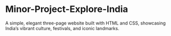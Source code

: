 # Minor-Project-Explore-India
A simple, elegant three-page website built with HTML and CSS, showcasing India’s vibrant culture, festivals, and iconic landmarks.
